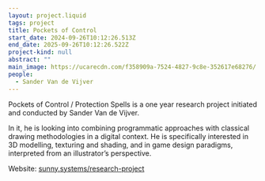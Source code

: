 ```yaml
---
layout: project.liquid
tags: project
title: Pockets of Control
start_date: 2024-09-26T10:12:26.513Z
end_date: 2025-09-26T10:12:26.522Z
project-kind: null
abstract: ""
main_image: https://ucarecdn.com/f358909a-7524-4827-9c8e-352617e68276/
people:
  - Sander Van de Vijver
---
```

Pockets of Control / Protection Spells is a one year research project initiated and conducted by Sander Van de Vijver.

In it, he is looking into combining programmatic approaches with classical drawing methodologies in a digital context. He is specifically interested in 3D modelling, texturing and shading, and in game design paradigms, interpreted from an illustrator’s perspective.

Website: [sunny.systems/research-project](https://sunny.systems/research-project)